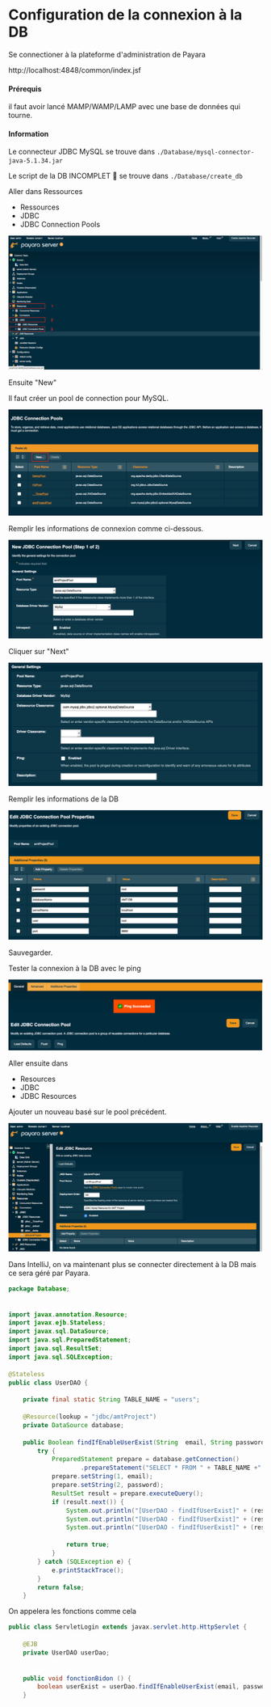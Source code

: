 # Configuration de la connexion à la DB

Se connectioner à la plateforme d'administration de Payara

http://localhost:4848/common/index.jsf



#### Prérequis

il faut avoir lancé MAMP/WAMP/LAMP avec une base de données qui tourne.



#### Information

Le connecteur JDBC MySQL se trouve  dans ```./Database/mysql-connector-java-5.1.34.jar```

Le script de la DB INCOMPLET :shit: se trouve dans ```./Database/create_db```



Aller dans Ressources 

* Ressources
* JDBC
* JDBC Connection Pools

![./images/payara1.png](./images/payara1.png)



Ensuite "New"

Il faut créer un pool de connection pour MySQL.

![./images/payara2.png](./images/payara2.png)



Remplir les informations de connexion comme ci-dessous.

![./images/payara3.png](./images/payara3.png)

Cliquer sur "Next"

![./images/payara4.png](./images/payara4.png)

Remplir les informations de la DB

![./images/payara.png](./images/payara5.png)

Sauvegarder.



Tester la connexion à la DB avec le ping

![./images/payara6.png](./images/payara6.png)



Aller ensuite dans 

* Resources
* JDBC
* JDBC Resources

Ajouter un nouveau basé sur le pool précédent.

![./images/payara7.png](./images/payara7.png)



Dans IntelliJ, on va maintenant plus se connecter directement à la DB mais ce sera géré par Payara.

```java
package Database;


import javax.annotation.Resource;
import javax.ejb.Stateless;
import javax.sql.DataSource;
import java.sql.PreparedStatement;
import java.sql.ResultSet;
import java.sql.SQLException;

@Stateless
public class UserDAO {

    private final static String TABLE_NAME = "users";

    @Resource(lookup = "jdbc/amtProject")
    private DataSource database;

    public Boolean findIfEnableUserExist(String  email, String password) {
        try {
            PreparedStatement prepare = database.getConnection()
                    .prepareStatement("SELECT * FROM " + TABLE_NAME +" WHERE email = ? AND password = ? AND enable=1;");
            prepare.setString(1, email);
            prepare.setString(2, password);
            ResultSet result = prepare.executeQuery();
            if (result.next()) {
                System.out.println("[UserDAO - findIfUserExist]" + (result.getString("email")));
                System.out.println("[UserDAO - findIfUserExist]" + (result.getString("firstname")));
                System.out.println("[UserDAO - findIfUserExist]" + (result.getString("lastname")));

                return true;
            }
        } catch (SQLException e) {
            e.printStackTrace();
        }
        return false;
    }
```



On appelera les fonctions comme cela

```java
public class ServletLogin extends javax.servlet.http.HttpServlet {

    @EJB
    private UserDAO userDao;
    
    
    public void fonctionBidon () {
        boolean userExist = userDao.findIfEnableUserExist(email, password);
    }
```

